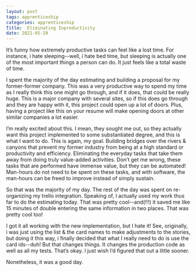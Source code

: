 ```yaml
---
layout: post 
tags: apprenticeship
categories: apprenticeship
Title:  Eliminating Inproductivity
date: 2021-05-20
---
```


It’s funny how extremely productive tasks can feel like a lost time.  For instance, i hate sleeping--well, i hate bed time, but sleeping is actually one of the most important things a person can do.  It just feels like a total waste of time.

I spent the majority of the day estimating and building a proposal for my former-former company.  This was a very productive way to spend my time as I really think this one might go through, and if it does, that could be really huge.  This is a major company with several sites, so if this does go through and they are happy with it, this project could open up a lot of doors.  Plus, having a project like this on your resume will make opening doors at other similar companies a lot easier.

I’m really excited about this.  I mean, they sought me out, so they actually want this project implemented to some substantiated degree, and this is what I want to do.  This is again, my goal.  Building bridges over the rivers & canyons that prevent my former industry from being at a high standard or productivity and efficiency.  Eliminating the everyday tasks that take them away from doing truly value-added activities.  Don’t get me wrong, these tasks that are performed have immense value, but they can be automated!  Man-hours do not need to be spent on these tasks, and with software, the man-hours can be freed to improve instead of simply sustain.

So that was the majority of my day.  The rest of the day was spent on re-organizing my trello integration.  Speaking of, I actually used my work thus far to do the estimating today.  That was pretty cool--and(!!!) it saved me like 15 minutes of double entering the same information in two places.  That was pretty cool too!

I got it all working with the new implementation, but I hate it!  See, originally, i was just using the list & the card names to make adjustments to the stories, but doing it this way, i finally decided that what I really need to do is use the card ids--duh!  But that changes things.  It changes the production code as well as all my tests.  That’s okay.  I just wish I’d figured that out a little sooner.

Nonetheless, it was a good day.

